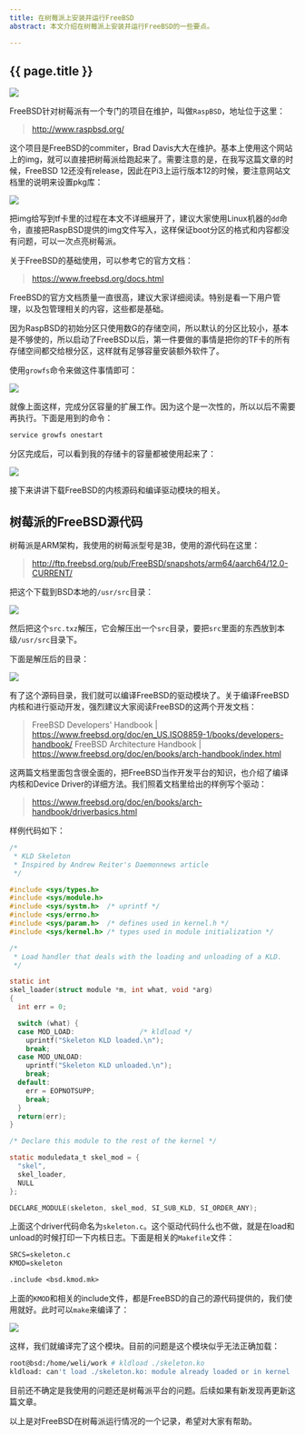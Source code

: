 ```yaml
---
title: 在树莓派上安装并运行FreeBSD
abstract: 本文介绍在树莓派上安装并运行FreeBSD的一些要点。

---
```


## {{ page.title }}


![](https://raw.githubusercontent.com/liweinan/blogpicbackup/master/data/0adbd8eaea7676f0c3d5ef22722d15ba.jpeg)

FreeBSD针对树莓派有一个专门的项目在维护，叫做`RaspBSD`，地址位于这里：

> http://www.raspbsd.org/

这个项目是FreeBSD的commiter，Brad Davis大大在维护。基本上使用这个网站上的img，就可以直接把树莓派给跑起来了。需要注意的是，在我写这篇文章的时候，FreeBSD 12还没有release，因此在Pi3上运行版本12的时候，要注意网站文档里的说明来设置pkg库：

![](https://raw.githubusercontent.com/liweinan/blogpicbackup/master/data/E003007B-B6BF-49FA-B02F-01B6EBEF1796.png)

把img给写到tf卡里的过程在本文不详细展开了，建议大家使用Linux机器的`dd`命令，直接把RaspBSD提供的img文件写入，这样保证boot分区的格式和内容都没有问题，可以一次点亮树莓派。

关于FreeBSD的基础使用，可以参考它的官方文档：

> https://www.freebsd.org/docs.html

FreeBSD的官方文档质量一直很高，建议大家详细阅读。特别是看一下用户管理，以及包管理相关的内容，这些都是基础。

因为RaspBSD的初始分区只使用数G的存储空间，所以默认的分区比较小，基本是不够使的，所以启动了FreeBSD以后，第一件要做的事情是把你的TF卡的所有存储空间都交给根分区，这样就有足够容量安装额外软件了。

使用`growfs`命令来做这件事情即可：

![](https://raw.githubusercontent.com/liweinan/blogpicbackup/master/data/06DC701E-4660-4155-AF84-8F5E97062137.png)

就像上面这样，完成分区容量的扩展工作。因为这个是一次性的，所以以后不需要再执行。下面是用到的命令：

```bash
service growfs onestart
```

分区完成后，可以看到我的存储卡的容量都被使用起来了：

![](https://raw.githubusercontent.com/liweinan/blogpicbackup/master/data/68A277B3-79B0-4DAB-8201-7C1373AF648C.png)

接下来讲讲下载FreeBSD的内核源码和编译驱动模块的相关。

## 树莓派的FreeBSD源代码

树莓派是ARM架构，我使用的树莓派型号是3B，使用的源代码在这里：

> http://ftp.freebsd.org/pub/FreeBSD/snapshots/arm64/aarch64/12.0-CURRENT/

把这个下载到BSD本地的`/usr/src`目录：

![](https://raw.githubusercontent.com/liweinan/blogpicbackup/master/data/iTerm2ScreenSnapz151.png)

然后把这个`src.txz`解压，它会解压出一个`src`目录，要把`src`里面的东西放到本级`/usr/src`目录下。

下面是解压后的目录：

![](https://raw.githubusercontent.com/liweinan/blogpicbackup/master/data/iTerm2ScreenSnapz152.png)

有了这个源码目录，我们就可以编译FreeBSD的驱动模块了。关于编译FreeBSD内核和进行驱动开发，强烈建议大家阅读FreeBSD的这两个开发文档：

> FreeBSD Developers' Handbook | https://www.freebsd.org/doc/en_US.ISO8859-1/books/developers-handbook/
> FreeBSD Architecture Handbook | https://www.freebsd.org/doc/en/books/arch-handbook/index.html

这两篇文档里面包含很全面的，把FreeBSD当作开发平台的知识，也介绍了编译内核和Device Driver的详细方法。我们照着文档里给出的样例写个驱动：

> https://www.freebsd.org/doc/en/books/arch-handbook/driverbasics.html

样例代码如下：

```c
/*
 * KLD Skeleton
 * Inspired by Andrew Reiter's Daemonnews article
 */

#include <sys/types.h>
#include <sys/module.h>
#include <sys/systm.h>  /* uprintf */
#include <sys/errno.h>
#include <sys/param.h>  /* defines used in kernel.h */
#include <sys/kernel.h> /* types used in module initialization */

/*
 * Load handler that deals with the loading and unloading of a KLD.
 */

static int
skel_loader(struct module *m, int what, void *arg)
{
  int err = 0;

  switch (what) {
  case MOD_LOAD:                /* kldload */
    uprintf("Skeleton KLD loaded.\n");
    break;
  case MOD_UNLOAD:
    uprintf("Skeleton KLD unloaded.\n");
    break;
  default:
    err = EOPNOTSUPP;
    break;
  }
  return(err);
}

/* Declare this module to the rest of the kernel */

static moduledata_t skel_mod = {
  "skel",
  skel_loader,
  NULL
};

DECLARE_MODULE(skeleton, skel_mod, SI_SUB_KLD, SI_ORDER_ANY);
```

上面这个driver代码命名为`skeleton.c`。这个驱动代码什么也不做，就是在load和unload的时候打印一下内核日志。下面是相关的`Makefile`文件：

```txt
SRCS=skeleton.c
KMOD=skeleton

.include <bsd.kmod.mk>
```

上面的`KMOD`和相关的include文件，都是FreeBSD的自己的源代码提供的，我们使用就好。此时可以`make`来编译了：

![](https://raw.githubusercontent.com/liweinan/blogpicbackup/master/data/iTerm2ScreenSnapz153.png)

这样，我们就编译完了这个模块。目前的问题是这个模块似乎无法正确加载：

```bash
root@bsd:/home/weli/work # kldload ./skeleton.ko
kldload: can't load ./skeleton.ko: module already loaded or in kernel
```

目前还不确定是我使用的问题还是树莓派平台的问题。后续如果有新发现再更新这篇文章。

以上是对FreeBSD在树莓派运行情况的一个记录，希望对大家有帮助。
